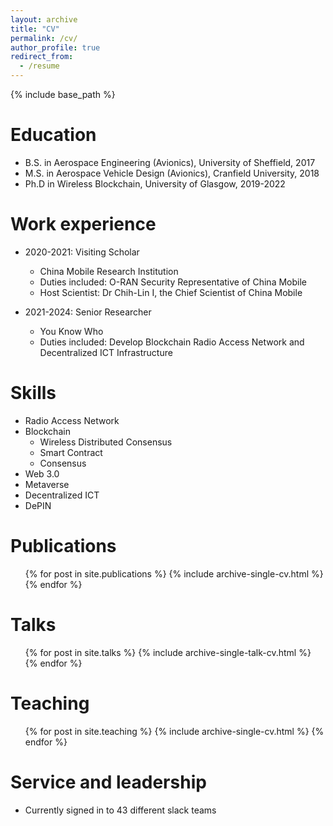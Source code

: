 ```yaml
---
layout: archive
title: "CV"
permalink: /cv/
author_profile: true
redirect_from:
  - /resume
---
```


{% include base_path %}

Education
======
* B.S. in Aerospace Engineering (Avionics), University of Sheffield, 2017
* M.S. in Aerospace Vehicle Design (Avionics), Cranfield University, 2018
* Ph.D in Wireless Blockchain, University of Glasgow, 2019-2022

Work experience
======
* 2020-2021: Visiting Scholar 
  * China Mobile Research Institution
  * Duties included: O-RAN Security Representative of China Mobile
  * Host Scientist: Dr Chih-Lin I, the Chief Scientist of China Mobile

* 2021-2024: Senior Researcher
  * You Know Who
  * Duties included: Develop Blockchain Radio Access Network and Decentralized ICT Infrastructure
  
  
Skills
======
* Radio Access Network
* Blockchain 
  * Wireless Distributed Consensus
  * Smart Contract
  * Consensus
* Web 3.0
* Metaverse
* Decentralized ICT
* DePIN

Publications
======
  <ul>{% for post in site.publications %}
    {% include archive-single-cv.html %}
  {% endfor %}</ul>
  
Talks
======
  <ul>{% for post in site.talks %}
    {% include archive-single-talk-cv.html %}
  {% endfor %}</ul>
  
Teaching
======
  <ul>{% for post in site.teaching %}
    {% include archive-single-cv.html %}
  {% endfor %}</ul>
  
Service and leadership
======
* Currently signed in to 43 different slack teams
